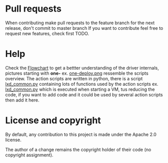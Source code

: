 # Pull requests

When contributing make pull requests to the feature branch for the next release, don't commit to master branch 
If you want to contribute feel free to request new features, check first TODO.

# Help

 Check the [Flowchart](picts/flow_chart) to get a bettter understanding of the driver internals, pictures starting with **one-** ex. [one-deploy.png](picts/flow_chart/one-deploy.png) ressemble the scripts overview. The action scripts are written in python, there is a script  [lxd_common.py](src/remotes/vmm/lxd/lxd_common.py) containing lots of functions used by the action scripts ex. [lxd_common.py](src/remotes/vmm/lxd/deploy.py) which is executed when starting a VM, tus reducing the code, if you want to add code and it could be used by several action scripts then add it here.

# License and copyright

By default, any contribution to this project is made under the Apache
2.0 license.

The author of a change remains the copyright holder of their code
(no copyright assignment).
